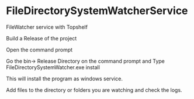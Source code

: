 # FileDirectorySystemWatcherService
FileWatcher service with Topshelf
 
 Build a Release of the project
 
 Open the command prompt
 
 Go the bin-> Release Directory on the command prompt  and 
 Type   FileDirectorySystemWatcher.exe install   
 
 This will install the program as windows service.
 
 Add files to the directory or folders you are watching and check the logs.

